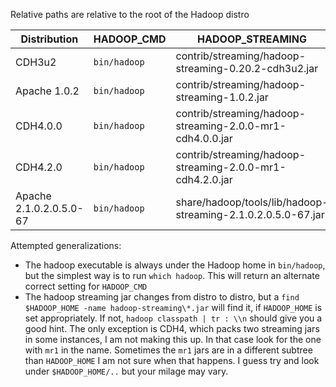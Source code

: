 Relative paths are relative to the root of the Hadoop distro


| Distribution | HADOOP_CMD   | HADOOP_STREAMING | 
|--------------|--------------|------------------|
|CDH3u2        | `bin/hadoop` | contrib/streaming/hadoop-streaming-0.20.2-cdh3u2.jar | 
|Apache 1.0.2  | `bin/hadoop` | contrib/streaming/hadoop-streaming-1.0.2.jar |
|CDH4.0.0      | `bin/hadoop` | contrib/streaming/hadoop-streaming-2.0.0-mr1-cdh4.0.0.jar |
|CDH4.2.0      | `bin/hadoop` | contrib/streaming/hadoop-streaming-2.0.0-mr1-cdh4.2.0.jar |
|Apache 2.1.0.2.0.5.0-67| `bin/hadoop` | share/hadoop/tools/lib/hadoop-streaming-2.1.0.2.0.5.0-67.jar | 

Attempted generalizations:
* The hadoop executable is always under the Hadoop home in `bin/hadoop`, but the simplest way is to run `which hadoop`. This will return an alternate correct setting for `HADOOP_CMD`
* The hadoop streaming jar changes from distro to distro, but a `find $HADOOP_HOME -name hadoop-streaming\*.jar` will find it, if `HADOOP_HOME` is set appropriately. If not, `hadoop classpath | tr : \\n` should give you a good hint. The only exception is CDH4, which packs two streaming jars in some instances, I am not making this up. In that case look for the one with `mr1` in the name. Sometimes the `mr1` jars are in a different subtree than `HADOOP_HOME` I am not sure when that happens. I guess try and look under `$HADOOP_HOME/..` but your milage may vary.